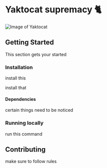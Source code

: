 # Yaktocat supremacy 🐈
![Image of Yaktocat](https://octodex.github.com/images/yaktocat.png)
## Getting Started
This section gets your started
### Installation
install this

install that
#### Dependencies
certain things need to be noticed
### Running locally
run this command
## Contributing
make sure to follow rules
